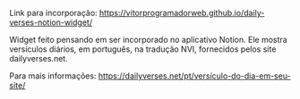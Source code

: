 Link para incorporação: https://vitorprogramadorweb.github.io/daily-verses-notion-widget/

Widget feito pensando em ser incorporado no aplicativo Notion.
Ele mostra versículos diários, em português, na tradução NVI, fornecidos pelos site dailyverses.net.

Para mais informações:
https://dailyverses.net/pt/versículo-do-dia-em-seu-site/
